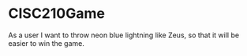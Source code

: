 # CISC210Game

As a user I want to throw neon blue lightning like Zeus, so that it will be easier to win the game.
